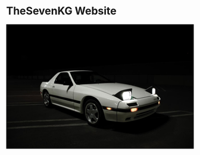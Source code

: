 # TheSevenKG Website

![TheSeven's car](static/img/brand/Car/headlightson_dark.png "cool vibrations")